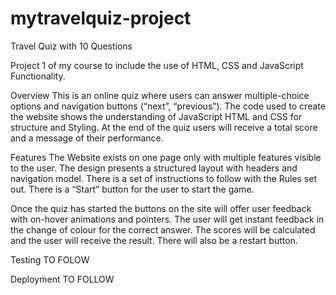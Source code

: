 # mytravelquiz-project
Travel Quiz with 10 Questions 

Project 1 of my course to include the use of HTML, CSS and JavaScript Functionality.

Overview 
This is an online quiz where users can answer multiple-choice options and navigation buttons (“next”, “previous”).  The code used to create the website shows the understanding of JavaScript HTML and CSS for structure and Styling.  At the end of the quiz users will receive a total score and a message of their performance.  

Features
The Website exists on one page only with multiple features visible to the user.  The design presents a structured layout with headers and navigation model. There is a set of instructions to follow with the Rules set out.  There is a “Start” button for the user to start the game. 

Once the quiz has started the buttons on the site will offer user feedback with on-hover animations and pointers. The user will get instant feedback in the change of colour for the correct answer.  The scores will be calculated and the user will receive the result.  There will also be a restart button. 

Testing 
TO FOLOW 

Deployment 
TO FOLLOW  
